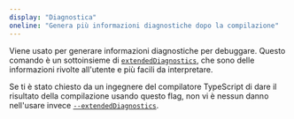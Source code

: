 ```yaml
---
display: "Diagnostica"
oneline: "Genera più informazioni diagnostiche dopo la compilazione"
---
```


Viene usato per generare informazioni diagnostiche per debuggare. Questo comando è un sottoinsieme di [`extendedDiagnostics`](#extendedDiagnostics), che sono delle informazioni rivolte all'utente e più facili da interpretare.

Se ti è stato chiesto da un ingegnere del compilatore TypeScript di dare il risultato della compilazione usando questo flag, non vi è nessun danno nell'usare invece [`--extendedDiagnostics`](#extendedDiagnostics).
